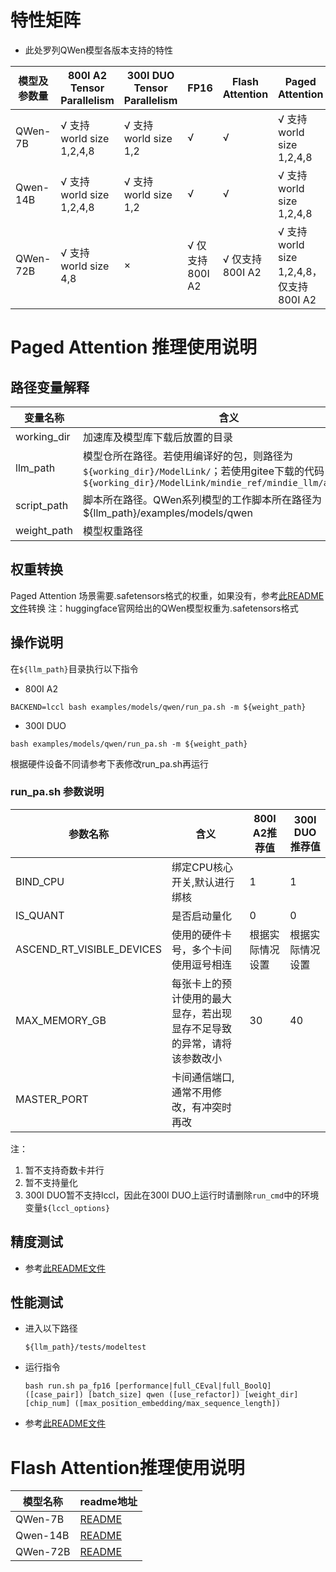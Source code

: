 # 特性矩阵

- 此处罗列QWen模型各版本支持的特性

| 模型及参数量 | 800I A2 Tensor Parallelism | 300I DUO Tensor Parallelism | FP16           | Flash Attention | Paged Attention                       | W8A8量化 | W8A16量化 |
|-------------|----------------------------|-----------------------------|----------------|-----------------|---------------------------------------|----------|----------|
| QWen-7B     | √ 支持world size 1,2,4,8   | √ 支持world size 1,2         | √              | √               | √ 支持world size 1,2,4,8               | ×       | ×        |
| Qwen-14B    | √ 支持world size 1,2,4,8   | √ 支持world size 1,2         | √              | √               | √ 支持world size 1,2,4,8               | ×       | ×        |
| QWen-72B    | √ 支持world size 4,8       | ×                            | √ 仅支持800I A2 | √ 仅支持800I A2 | √ 支持world size 1,2,4,8，仅支持800I A2 | ×      | ×         |

# Paged Attention 推理使用说明

## 路径变量解释

| 变量名称     | 含义                                                                                                                                                       |
|-------------|------------------------------------------------------------------------------------------------------------------------------------------------------------|
| working_dir | 加速库及模型库下载后放置的目录                                                                                                                                |
| llm_path    | 模型仓所在路径。若使用编译好的包，则路径为`${working_dir}/ModelLink/`；若使用gitee下载的代码，则路径为`${working_dir}/ModelLink/mindie_ref/mindie_llm/atb_models` |
| script_path | 脚本所在路径。QWen系列模型的工作脚本所在路径为${llm_path}/examples/models/qwen                                                                                 |
| weight_path | 模型权重路径                                                                                                                                                |

## 权重转换

Paged Attention 场景需要.safetensors格式的权重，如果没有，参考[此README文件](../../README.md)转换
注：huggingface官网给出的QWen模型权重为.safetensors格式

## 操作说明

在`${llm_path}`目录执行以下指令

- 800I A2
```shell
BACKEND=lccl bash examples/models/qwen/run_pa.sh -m ${weight_path}
```

- 300I DUO
```shell
bash examples/models/qwen/run_pa.sh -m ${weight_path}
```

根据硬件设备不同请参考下表修改run_pa.sh再运行

### run_pa.sh 参数说明

| 参数名称                   | 含义                                                             | 800I A2推荐值   | 300I DUO推荐值  |
|---------------------------|------------------------------------------------------------------|----------------|-----------------|
| BIND_CPU                  | 绑定CPU核心开关,默认进行绑核                                       | 1              | 1               |
| IS_QUANT                  | 是否启动量化                                                      | 0              | 0               |
| ASCEND_RT_VISIBLE_DEVICES | 使用的硬件卡号，多个卡间使用逗号相连                                | 根据实际情况设置 | 根据实际情况设置 |
| MAX_MEMORY_GB             | 每张卡上的预计使用的最大显存，若出现显存不足导致的异常，请将该参数改小 | 30              | 40             |
| MASTER_PORT               | 卡间通信端口,通常不用修改，有冲突时再改                             |                 |                |

注：
1. 暂不支持奇数卡并行
2. 暂不支持量化
3. 300I DUO暂不支持lccl，因此在300I DUO上运行时请删除`run_cmd`中的环境变量`${lccl_options}`

## 精度测试

- 参考[此README文件](../../../tests/modeltest/README.md)

## 性能测试

- 进入以下路径
  ```shell
  ${llm_path}/tests/modeltest
  ```
- 运行指令
  ```shell
  bash run.sh pa_fp16 [performance|full_CEval|full_BoolQ] ([case_pair]) [batch_size] qwen ([use_refactor]) [weight_dir] [chip_num] ([max_position_embedding/max_sequence_length])
  ```

- 参考[此README文件](../../../tests/modeltest/README.md)

# Flash Attention推理使用说明

| 模型名称  | readme地址                                             |
|----------|--------------------------------------------------------|
| QWen-7B  | [README](../../../pytorch/examples/qwen/7b/README.md)  |
| Qwen-14B | [README](../../../pytorch/examples/qwen/14b/README.md) |
| QWen-72B | [README](../../../pytorch/examples/qwen/72b/README.md) |